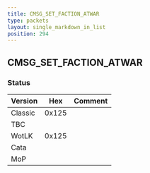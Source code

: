 ```yaml
---
title: CMSG_SET_FACTION_ATWAR
type: packets
layout: single_markdown_in_list
position: 294
---
```


## CMSG_SET_FACTION_ATWAR

### Status

Version    | Hex        | Comment
---------- | ---------- | ---------- 
Classic    | 0x125      | 
TBC        |            |
WotLK      | 0x125      | 
Cata       |            |
MoP        |            |